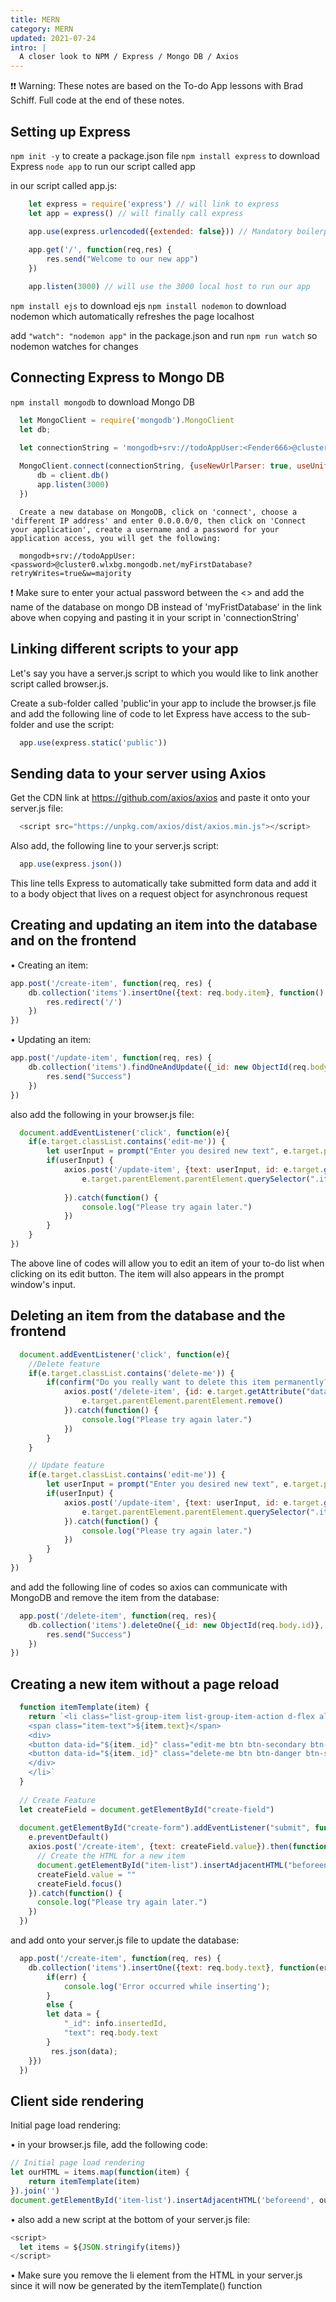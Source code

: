 ```yaml
---
title: MERN
category: MERN
updated: 2021-07-24
intro: |
  A closer look to NPM / Express / Mongo DB / Axios
---
```


❗❗ Warning: These notes are based on the To-do App lessons with Brad Schiff. Full code at the end of these notes.

## Setting up Express

`npm init -y` to create a package.json file
`npm install express` to download Express
`node app` to run our script called app

in our script called app.js:
```js
    let express = require('express') // will link to express
    let app = express() // will finally call express

    app.use(express.urlencoded({extended: false})) // Mandatory boilerplate, tells express to add all forms values to a body object and add the body object to the req object, by default Express doesn't do it automatically
    
    app.get('/', function(req,res) {
        res.send("Welcome to our new app")
    })

    app.listen(3000) // will use the 3000 local host to run our app
```

`npm install ejs` to download ejs
`npm install nodemon` to download nodemon which automatically refreshes the page localhost

add `"watch": "nodemon app"` in the package.json and run `npm run watch` so nodemon watches for changes


## Connecting Express to Mongo DB

`npm install mongodb` to download Mongo DB

```js
  let MongoClient = require('mongodb').MongoClient
  let db;

  let connectionString = 'mongodb+srv://todoAppUser:<Fender666>@cluster0.wlxbg.mongodb.net/TodoApp?retryWrites=true&w=majority'
  
  MongoClient.connect(connectionString, {useNewUrlParser: true, useUnifiedTopology: true}, function(err, client) {
      db = client.db()
      app.listen(3000)
  })
```

```
  Create a new database on MongoDB, click on 'connect', choose a 'different IP address' and enter 0.0.0.0/0, then click on 'Connect your application', create a username and a password for your application access, you will get the following:

  mongodb+srv://todoAppUser:<password>@cluster0.wlxbg.mongodb.net/myFirstDatabase?retryWrites=true&w=majority
```
❗ Make sure to enter your actual password between the <> and add the name of the database on mongo DB instead of 'myFristDatabase' in the link above when copying and pasting it in your script in 'connectionString'

## Linking different scripts to your app

Let's say you have a server.js script to which you would like to link another script called browser.js.

Create a sub-folder called 'public'in your app to include the browser.js file and add the following line of code to let Express have access to the sub-folder and use the script:

```js
  app.use(express.static('public'))
```

## Sending data to your server using Axios

Get the CDN link at https://github.com/axios/axios and paste it onto your server.js file:

```js
  <script src="https://unpkg.com/axios/dist/axios.min.js"></script>
```

Also add, the following line to your server.js script: 

```js
  app.use(express.json())
```

This line tells Express to automatically take submitted form data and add it to a body object that lives on a request object for asynchronous request

## Creating and updating an item into the database and on the frontend

• Creating an item:

```js
app.post('/create-item', function(req, res) {
    db.collection('items').insertOne({text: req.body.item}, function() {
        res.redirect('/')
    })
})

```

• Updating an item:

```js
app.post('/update-item', function(req, res) {
    db.collection('items').findOneAndUpdate({_id: new ObjectId(req.body.id)}, {$set: {text: req.body.text}}, function() {
        res.send("Success")
    })
})
```

also add the following in your browser.js file:

```js
  document.addEventListener('click', function(e){
    if(e.target.classList.contains('edit-me')) {
        let userInput = prompt("Enter you desired new text", e.target.parentElement.parentElement.querySelector(".item-text").innerHTML)
        if(userInput) {
            axios.post('/update-item', {text: userInput, id: e.target.getAttribute("data-id")}).then(function() {
                e.target.parentElement.parentElement.querySelector(".item-text").innerHTML = userInput
                 
            }).catch(function() {
                console.log("Please try again later.")
            })
        }
    }
})
```

The above line of codes will allow you to edit an item of your to-do list when clicking on its edit button. The item will also appears in the prompt window's input.


## Deleting an item from the database and the frontend

```js
  document.addEventListener('click', function(e){
    //Delete feature
    if(e.target.classList.contains('delete-me')) {
        if(confirm("Do you really want to delete this item permanently?")) {
            axios.post('/delete-item', {id: e.target.getAttribute("data-id")}).then(function() {
                e.target.parentElement.parentElement.remove()
            }).catch(function() {
                console.log("Please try again later.")
            })
        }
    }

    // Update feature
    if(e.target.classList.contains('edit-me')) {
        let userInput = prompt("Enter you desired new text", e.target.parentElement.parentElement.querySelector(".item-text").innerHTML)
        if(userInput) {
            axios.post('/update-item', {text: userInput, id: e.target.getAttribute("data-id")}).then(function() {
                e.target.parentElement.parentElement.querySelector(".item-text").innerHTML = userInput  
            }).catch(function() {
                console.log("Please try again later.")
            })
        }
    }
})
```

and add the following line of codes so axios can communicate with MongoDB and remove the item from the database:

```js
  app.post('/delete-item', function(req, res){
    db.collection('items').deleteOne({_id: new ObjectId(req.body.id)}, function() {
        res.send("Success")
    })
})
```

## Creating a new item without a page reload

```js
  function itemTemplate(item) {
    return `<li class="list-group-item list-group-item-action d-flex align-items-center justify-content-between">
    <span class="item-text">${item.text}</span>
    <div>
    <button data-id="${item._id}" class="edit-me btn btn-secondary btn-sm mr-1">Edit</button>
    <button data-id="${item._id}" class="delete-me btn btn-danger btn-sm">Delete</button>
    </div>
    </li>`
  }
  
  // Create Feature
  let createField = document.getElementById("create-field")
  
  document.getElementById("create-form").addEventListener("submit", function(e) {
    e.preventDefault()
    axios.post('/create-item', {text: createField.value}).then(function (response) {
      // Create the HTML for a new item
      document.getElementById("item-list").insertAdjacentHTML("beforeend", itemTemplate(response.data))
      createField.value = ""
      createField.focus()
    }).catch(function() {
      console.log("Please try again later.")
    })
  })
```

and add onto your server.js file to update the database:

```js
  app.post('/create-item', function(req, res) {
    db.collection('items').insertOne({text: req.body.text}, function(err, info) {
        if(err) {         
            console.log('Error occurred while inserting');     
        } 
        else {        
        let data = {          
            "_id": info.insertedId,          
            "text": req.body.text        
        }       
         res.json(data);  
    }})
  })
```

## Client side rendering

Initial page load rendering:

• in your browser.js file, add the following code:

```js
// Initial page load rendering
let ourHTML = items.map(function(item) {
    return itemTemplate(item)
}).join('')
document.getElementById('item-list').insertAdjacentHTML('beforeend', ourHTML)
```

• also add a new script at the bottom of your server.js file:

```js
<script>
  let items = ${JSON.stringify(items)}
</script>
```

• Make sure you remove the li element from the HTML in your server.js since it will now be generated by the itemTemplate() function